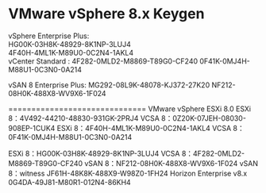 # VMware vSphere 8.x Keygen
vSphere Enterprise Plus:<br>
HG00K-03H8K-48929-8K1NP-3LUJ4<br>
4F40H-4ML1K-M89U0-0C2N4-1AKL4<br>
vCenter Standard :
4F282-0MLD2-M8869-T89G0-CF240
0F41K-0MJ4H-M88U1-0C3N0-0A214


vSAN 8 Enterprise Plus:
MG292-08L9K-48078-KJ372-27K20
NF212-08H0K-488X8-WV9X6-1F024

==============================
VMware vSphere ESXi 8.0
ESXi 8：4V492-44210-48830-931GK-2PRJ4
VCSA 8：0Z20K-07JEH-08030-908EP-1CUK4
ESXi 8：4F40H-4ML1K-M89U0-0C2N4-1AKL4
VCSA 8：0F41K-0MJ4H-M88U1-0C3N0-0A214

ESXi 8：HG00K-03H8K-48929-8K1NP-3LUJ4
VCSA 8：4F282-0MLD2-M8869-T89G0-CF240
vSAN 8：NF212-08H0K-488X8-WV9X6-1F024
vSAN 8：witness JF61H-48K8K-488X9-W98Z0-1FH24
Horizon Enterprise v8.x 0G4DA-49J81-M80R1-012N4-86KH4
